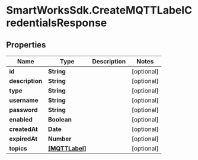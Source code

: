 # SmartWorksSdk.CreateMQTTLabelCredentialsResponse

## Properties

Name | Type | Description | Notes
------------ | ------------- | ------------- | -------------
**id** | **String** |  | [optional] 
**description** | **String** |  | [optional] 
**type** | **String** |  | [optional] 
**username** | **String** |  | [optional] 
**password** | **String** |  | [optional] 
**enabled** | **Boolean** |  | [optional] 
**createdAt** | **Date** |  | [optional] 
**expiredAt** | **Number** |  | [optional] 
**topics** | [**[MQTTLabel]**](MQTTLabel.md) |  | [optional] 


